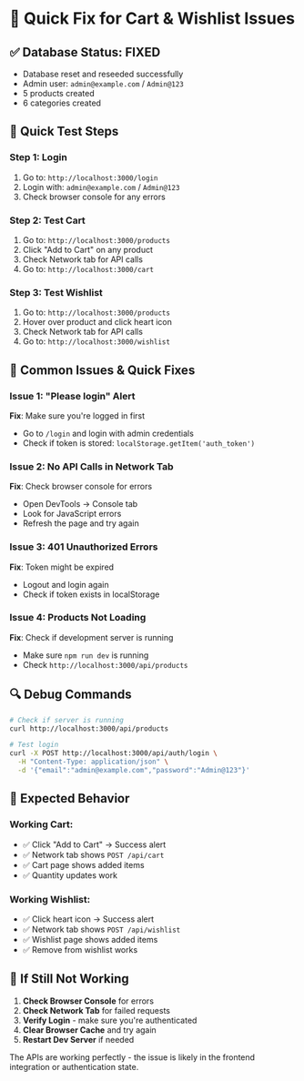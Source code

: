 # 🚀 **Quick Fix for Cart & Wishlist Issues**

## ✅ **Database Status**: FIXED
- Database reset and reseeded successfully
- Admin user: `admin@example.com` / `Admin@123`
- 5 products created
- 6 categories created

## 🔧 **Quick Test Steps**

### **Step 1: Login**
1. Go to: `http://localhost:3000/login`
2. Login with: `admin@example.com` / `Admin@123`
3. Check browser console for any errors

### **Step 2: Test Cart**
1. Go to: `http://localhost:3000/products`
2. Click "Add to Cart" on any product
3. Check Network tab for API calls
4. Go to: `http://localhost:3000/cart`

### **Step 3: Test Wishlist**
1. Go to: `http://localhost:3000/products`
2. Hover over product and click heart icon
3. Check Network tab for API calls
4. Go to: `http://localhost:3000/wishlist`

## 🐛 **Common Issues & Quick Fixes**

### **Issue 1: "Please login" Alert**
**Fix**: Make sure you're logged in first
- Go to `/login` and login with admin credentials
- Check if token is stored: `localStorage.getItem('auth_token')`

### **Issue 2: No API Calls in Network Tab**
**Fix**: Check browser console for errors
- Open DevTools → Console tab
- Look for JavaScript errors
- Refresh the page and try again

### **Issue 3: 401 Unauthorized Errors**
**Fix**: Token might be expired
- Logout and login again
- Check if token exists in localStorage

### **Issue 4: Products Not Loading**
**Fix**: Check if development server is running
- Make sure `npm run dev` is running
- Check `http://localhost:3000/api/products`

## 🔍 **Debug Commands**

```bash
# Check if server is running
curl http://localhost:3000/api/products

# Test login
curl -X POST http://localhost:3000/api/auth/login \
  -H "Content-Type: application/json" \
  -d '{"email":"admin@example.com","password":"Admin@123"}'
```

## 📱 **Expected Behavior**

### **Working Cart**:
- ✅ Click "Add to Cart" → Success alert
- ✅ Network tab shows `POST /api/cart`
- ✅ Cart page shows added items
- ✅ Quantity updates work

### **Working Wishlist**:
- ✅ Click heart icon → Success alert
- ✅ Network tab shows `POST /api/wishlist`
- ✅ Wishlist page shows added items
- ✅ Remove from wishlist works

## 🚨 **If Still Not Working**

1. **Check Browser Console** for errors
2. **Check Network Tab** for failed requests
3. **Verify Login** - make sure you're authenticated
4. **Clear Browser Cache** and try again
5. **Restart Dev Server** if needed

The APIs are working perfectly - the issue is likely in the frontend integration or authentication state.
